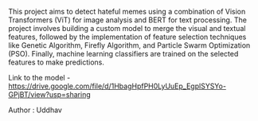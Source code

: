 This project aims to detect hateful memes using a combination of Vision Transformers (ViT) for image analysis and BERT for text processing. The project involves building a custom model to merge the visual and textual features, followed by the implementation of feature selection techniques like Genetic Algorithm, Firefly Algorithm, and Particle Swarm Optimization (PSO). Finally, machine learning classifiers are trained on the selected features to make predictions.

Link to the model - https://drive.google.com/file/d/1HbagHpfPH0LyUuEp_EgplSYSYo-GPjBT/view?usp=sharing

Author : Uddhav
